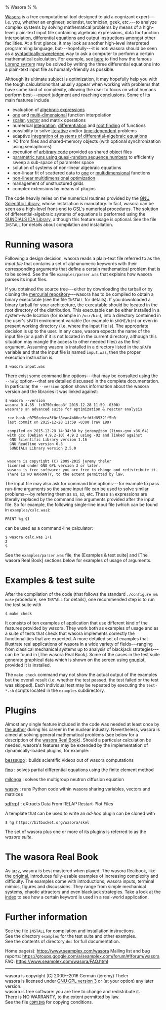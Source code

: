 % Wasora
%
%

[Wasora](https://www.seamplex.com/wasora) is a free computational tool designed to aid a cognizant expert---i.e. you, whether an engineer, scientist, technician, geek, etc.---to analyze complex systems by solving mathematical problems by means of a high-level plain-text input file containing algebraic expressions, data for function interpolation, differential equations and output instructions amongst other facilities. At a first glance, it may look as another high-level interpreted programming language, but---hopefully---it is not: wasora should be seen as a [syntactically-sweetened](http://en.wikipedia.org/wiki/Syntactic_sugar) way to ask a computer to perform a certain mathematical calculation. For example, see [here](https://wasora.bitbucket.org/realbook/._realbook006.html) to find how the famous [Lorenz system](http://en.wikipedia.org/wiki/Lorenz_system) may be solved by writing the three differential equations into a plain-text input file as humanly-friendly as possible.

Although its ultimate subject is optimization, it may hopefully help you with the tough calculations that usually appear when working with problems that have some kind of complexity, allowing the user to focus on what humans perform best---expert judgment and reaching conclusions. Some of its main features include

  * evaluation of [algebraic expressions](https://wasora.bitbucket.org/realbook/._realbook003.html)
  * [one](https://wasora.bitbucket.org/realbook/._realbook008.html) and [multi-dimensional](https://wasora.bitbucket.org/realbook/._realbook010.html) function interpolation
  * [scalar](https://wasora.bitbucket.org/realbook/._realbook002.html), [vector](https://wasora.bitbucket.org/realbook/._realbook007.html) and matrix operations
  * numerical [integration](https://wasora.bitbucket.org/realbook/._realbook009.html), [differentiation](https://wasora.bitbucket.org/realbook/._realbook013.html) and [root finding](https://wasora.bitbucket.org/realbook/._realbook015.html) of functions
  * possibility to solve [iterative](https://wasora.bitbucket.org/realbook/._realbook018.html) and/or [time-dependent](https://wasora.bitbucket.org/realbook/._realbook004.html) problems
  * adaptive [integration of systems of differential-algebraic equations](https://wasora.bitbucket.org/realbook/._realbook020.html)
  * I/O from files and shared-memory objects (with optional synchronization using semaphores)
  * execution of [arbitrary code](https://wasora.bitbucket.org/realbook/._realbook012.html) provided as shared object files
  * [parametric runs using quasi-random sequence numbers](https://wasora.bitbucket.org/realbook/._realbook016.html) to efficiently sweep a sub-space of parameter space 
  * solution of systems of non-linear algebraic equations
  * non-linear fit of scattered data to [one](https://wasora.bitbucket.org/realbook/._realbook015.html) or [multidimensional](https://wasora.bitbucket.org/realbook/._realbook017.html) functions
  * [non-linear multidimensional optimization](https://wasora.bitbucket.org/realbook/._realbook015.html)
  * management of unstructured grids
  * complex extensions by means of plugins

The code heavily relies on the numerical routines provided by the [GNU Scientific Library](http://www.gnu.org/software/gsl/), whose installation is mandatory. In fact, wasora can be seen as a high-level front-end to GSL's numerical procedures. The solution of differential-algebraic systems of equations is performed using the [SUNDIALS IDA Library](http://computation.llnl.gov/casc/sundials/main.html), although this feature usage is optional. See the file `INSTALL` for details about compilation and installation.


# Running wasora

Following a design decision, wasora reads a plain-text file referred to as the _input file_ that contains a set of alphanumeric keywords with their corresponding arguments that define a certain mathematical problem that is to be solved. See the file `examples/parser.was` that explains how wasora parses its input files.

If you obtained the source tree---either by downloading the tarball or by cloning the [mercurial repository](https://bitbucket.org/wasora/wasora)---wasora has to be compiled to obtain a binary executable (see the file `INSTALL` for details). If you downloaded a binary tarball for your architecture, the executable should be located in the root directory of the distribution. This executable can be either installed in a system-wide location (for example in `/usr/bin`), into a directory contained in the user's `$PATH` environment variable (for example in `$HOME/bin`) or even in present working directory (i.e. where the input file is). The appropriate decision is up to the user. In any case, wasora expects the name of the input file (or a path if it is not located in the current directory, although this situation may mangle the access to other needed files) as the first argument. Assuming wasora is installed in a directory listed in the `$PATH` variable and that the input file is named `input.was`, then the proper execution instruction is

    $ wasora input.was

There exist some command line options---that may be consulted using the `--help` option---that are detailed discussed in the complete documentation. In particular, the `--version` option shows information about the wasora version and the libraries it was linked against:

```
$ wasora --version
wasora 0.4.35  (c0750cdeca3f 2015-12-28 11:59 -0300)
wasora's an advanced suite for optimization & reactor analysis

 rev hash c0750cdeca3f8cf8eae4b80ec3cfdfd85321f5b0
 last commit on 2015-12-28 11:59 -0300 (rev 189)

 compiled on 2015-12-28 14:34:30 by jeremy@tom (linux-gnu x86_64)
 with gcc (Debian 4.9.2-10) 4.9.2 using -O2 and linked against
  GNU Scientific Library version 1.16
  GNU Readline version 6.3
  SUNDIALs Library version 2.5.0


 wasora is copyright (C) 2009-2015 jeremy theler
 licensed under GNU GPL version 3 or later.
 wasora is free software: you are free to change and redistribute it.
 There is NO WARRANTY, to the extent permitted by law.
```

The input file may also ask for command line options---for example to pass run-time arguments so the same input file can be used to solve similar problems---by referring them as `$1`, `$2`, etc. These `$n` expressions are literally replaced by the command line arguments provided after the input file. So for example, the following single-line input file (which can be found in `examples/calc.was`):

```wasora
PRINT %g $1
```

can be used as a command-line calculator:

```
$ wasora calc.was 1+1
2
$
```

See the `examples/parser.was` file, the [Examples & test suite] and [The wasora Real Book] sections below for examples of usage of arguments.


# Examples & test suite

After the compilation of the code (that follows the standard `./configure && make` procedure, see `INSTALL` for details), one recommended step is to run the test suite with

```
$ make check
```

It consists of ten examples of application that use different kind of the features provided by wasora. They work both as examples of usage and as a suite of tests that check that wasora implements correctly the functionalities that are expected. A more detailed set of examples that illustrate real applications of wasora in a wide variety of fields---ranging from classical mechanical systems up to analysis of blackjack strategies---can be found in [The wasora Real Book]. Some of the cases in the test suite generate graphical data which is shown on the screen using [gnuplot](http://www.gnuplot.info/), provided it is installed.

The `make check` command may not show the actual output of the examples but the overall result (i.e. whether the test passed, the test failed or the test was skipped). Each individual test may be repeated by executing the `test-*.sh` scripts located in the `examples` subdirectory.

# Plugins

Almost any single feature included in the code was needed at least once by [the author](http://www.seamplex.com/jeremy) during his career in the nuclear industry. Nevertheless, wasora is aimed at solving general mathematical problems (see below for a description of the [wasora Real Book](#the-wasora-real-book)). Should a particular calculation be needed, wasora's features may be extended by the implementation of dynamically-loaded plugins, for example:

[besssugo](https://wasora.bitbucket.org/besssugo)
:   builds scientific videos out of wasora computations

[fino](https://bitbucket.org/wasora/wasora/fino)
:   solves partial differential equations using the finite element method

[milonga](https://wasora.bitbucket.org/milonga)
:   solves the multigroup neutron diffusion equation

[waspy](https://bitbucket.org/wasora/wasora/waspy)
:   runs Python code within wasora sharing variables, vectors and matrices

[xdfrrpf](https://bitbucket.org/tenuc/wasora/xdfrrpf)
:   eXtracts Data From RELAP Restart-Plot Files


A template that can be used to write an _ad-hoc_ plugin can be cloned with

    $ hg https://bitbucket.org/wasora/skel

The set of wasora plus one or more of its plugins is referred to as the _wasora suite_.


# The wasora Real Book

As jazz, wasora is best mastered when played. The wasora Realbook, like the [original](http://en.wikipedia.org/wiki/Real_Book), introduces fully-usable examples of increasing complexity and difficulty. The examples come with introductions, wasora inputs, terminal mimics, figures and discussions. They range from simple mechanical systems, chaotic attractors and even blackjack strategies. Take a look at the [index](https://wasora.bitbucket.org/realbook/genindex.html) to see how a certain keyword is used in a real-world application. 


# Further information

See the file `INSTALL` for compilation and installation instructions.  
See the directory `examples` for the test suite and other examples.  
See the contents of directory `doc` for full documentation.  

Home page(s): <https://www.seamplex.com/wasora>
Mailing list and bug reports: <https://groups.google.com/a/seamplex.com/forum/#!forum/wasora>  
FAQ: <https://www.seamplex.com/wasora/FAQ.html>

----------------------------------------------------

wasora is copyright (C) 2009--2016 Germán (jeremy) Theler  
wasora is licensed under [GNU GPL version 3](http://www.gnu.org/copyleft/gpl.html) or (at your option) any later version.  
wasora is free software: you are free to change and redistribute it.  
There is NO WARRANTY, to the extent permitted by law.  
See the file [`COPYING`](https://bitbucket.org/wasora/wasora/src/default/COPYING) for copying conditions.  
